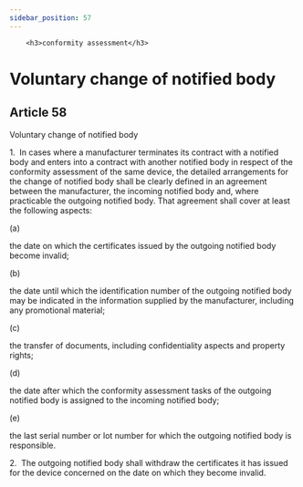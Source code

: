 ```yaml
---
sidebar_position: 57
---
```

        <h3>conformity assessment</h3>
<h1>Voluntary change of notified body</h1>
<h2>Article 58</h2>
   <p class="stitle-article-norm">Voluntary change of notified body</p>
   <p class="norm">1.&nbsp;&nbsp;In cases where a manufacturer 
terminates its contract with a notified body and enters into a contract 
with another notified body in respect of the conformity assessment of 
the same device, the detailed arrangements for the change of notified 
body shall be clearly defined in an agreement between the manufacturer, 
the incoming notified body and, where practicable the outgoing notified 
body. That agreement shall cover at least the following aspects:</p>
   <div class="grid-container grid-list">
      <div class="list grid-list-column-1">
         <span>(a)&nbsp;</span>
      </div>
      <div class="grid-list-column-2">
         <p class="norm">the date on which the certificates issued by the outgoing notified body become invalid;</p>
      </div>
   </div>
   <div class="grid-container grid-list">
      <div class="list grid-list-column-1">
         <span>(b)&nbsp;</span>
      </div>
      <div class="grid-list-column-2">
         <p class="norm">the date until which the identification number 
of the outgoing notified body may be indicated in the information 
supplied by the manufacturer, including any promotional material;</p>
      </div>
   </div>
   <div class="grid-container grid-list">
      <div class="list grid-list-column-1">
         <span>(c)&nbsp;</span>
      </div>
      <div class="grid-list-column-2">
         <p class="norm">the transfer of documents, including confidentiality aspects and property rights;</p>
      </div>
   </div>
   <div class="grid-container grid-list">
      <div class="list grid-list-column-1">
         <span>(d)&nbsp;</span>
      </div>
      <div class="grid-list-column-2">
         <p class="norm">the date after which the conformity assessment tasks of the outgoing notified body is assigned to the incoming notified body;</p>
      </div>
   </div>
   <div class="grid-container grid-list">
      <div class="list grid-list-column-1">
         <span>(e)&nbsp;</span>
      </div>
      <div class="grid-list-column-2">
         <p class="norm">the last serial number or lot number for which the outgoing notified body is responsible.</p>
      </div>
   </div>
   <p class="norm">2.&nbsp;&nbsp;The outgoing notified body shall 
withdraw the certificates it has issued for the device concerned on the 
date on which they become invalid.</p>